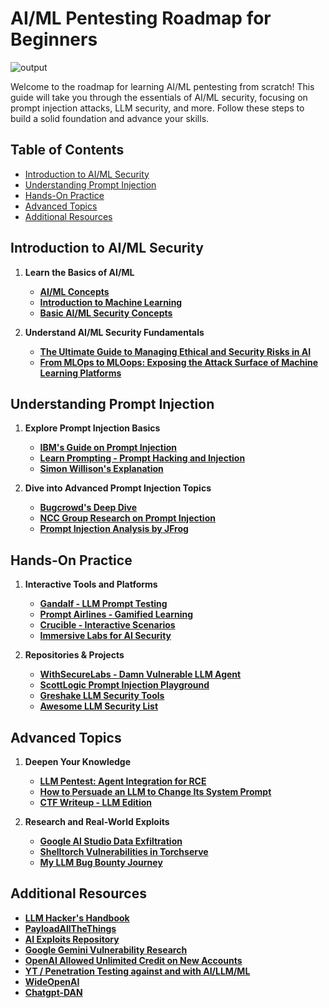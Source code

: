 # AI/ML Pentesting Roadmap for Beginners

![output](https://github.com/user-attachments/assets/ca866203-8e57-4063-9d63-4ac919ed7b07)

Welcome to the roadmap for learning AI/ML pentesting from scratch! This guide will take you through the essentials of AI/ML security, focusing on prompt injection attacks, LLM security, and more. Follow these steps to build a solid foundation and advance your skills.

## Table of Contents
- [Introduction to AI/ML Security](#introduction-to-aiml-security)
- [Understanding Prompt Injection](#understanding-prompt-injection)
- [Hands-On Practice](#hands-on-practice)
- [Advanced Topics](#advanced-topics)
- [Additional Resources](#additional-resources)

## Introduction to AI/ML Security

1. **Learn the Basics of AI/ML**
   - **[AI/ML Concepts](https://www.coursera.org/learn/machine-learning)**
   - **[Introduction to Machine Learning](https://www.edx.org/course/introduction-to-machine-learning)**
   - **[Basic AI/ML Security Concepts](https://www.cybrary.it/course/machine-learning-security/)**
   
2. **Understand AI/ML Security Fundamentals**
   - **[The Ultimate Guide to Managing Ethical and Security Risks in AI](https://www.hackerone.com/resources/e-book/the-ultimate-guide-to-managing-ethical-and-security-risks-in-ai)**
   - **[From MLOps to MLOops: Exposing the Attack Surface of Machine Learning Platforms](https://jfrog.com/blog/from-mlops-to-mloops-exposing-the-attack-surface-of-machine-learning-platforms/)**

## Understanding Prompt Injection

1. **Explore Prompt Injection Basics**
   - **[IBM's Guide on Prompt Injection](https://www.ibm.com/topics/prompt-injection)**
   - **[Learn Prompting - Prompt Hacking and Injection](https://learnprompting.org/docs/prompt_hacking/injection)**
   - **[Simon Willison's Explanation](https://simonwillison.net/2023/May/2/prompt-injection-explained/)**

2. **Dive into Advanced Prompt Injection Topics**
   - **[Bugcrowd's Deep Dive](https://www.bugcrowd.com/blog/ai-vulnerability-deep-dive-prompt-injection/)**
   - **[NCC Group Research on Prompt Injection](https://research.nccgroup.com/2022/12/05/exploring-prompt-injection-attacks/)**
   - **[Prompt Injection Analysis by JFrog](https://jfrog.com/blog/prompt-injection-attack-code-execution-in-vanna-ai-cve-2024-5565/)**

## Hands-On Practice

1. **Interactive Tools and Platforms**
   - **[Gandalf - LLM Prompt Testing](https://gandalf.lakera.ai/)**
   - **[Prompt Airlines - Gamified Learning](https://promptairlines.com/)**
   - **[Crucible - Interactive Scenarios](https://crucible.dreadnode.io/)**
   - **[Immersive Labs for AI Security](https://prompting.ai.immersivelabs.com/)**

2. **Repositories & Projects**
   - **[WithSecureLabs - Damn Vulnerable LLM Agent](https://github.com/WithSecureLabs/damn-vulnerable-llm-agent)**
   - **[ScottLogic Prompt Injection Playground](https://github.com/ScottLogic/prompt-injection)**
   - **[Greshake LLM Security Tools](https://github.com/greshake/llm-security)**
   - **[Awesome LLM Security List](https://github.com/corca-ai/awesome-llm-security)**

## Advanced Topics

1. **Deepen Your Knowledge**
   - **[LLM Pentest: Agent Integration for RCE](https://www.blazeinfosec.com/post/llm-pentest-agent-hacking/)**
   - **[How to Persuade an LLM to Change Its System Prompt](https://medium.com/@KonradDaWo/how-to-persuade-a-llm-to-change-its-system-prompt-to-aid-in-ctf-challenges-e74c1d570ed3)**
   - **[CTF Writeup - LLM Edition](https://medium.com/@embossdotar/ctf-writeup-hackpack-ctf-2024-llm-edition-yellowdog-1-db02a36e1051)**

2. **Research and Real-World Exploits**
   - **[Google AI Studio Data Exfiltration](https://embracethered.com/blog/posts/2024/google-ai-studio-data-exfiltration-now-fixed/)**
   - **[Shelltorch Vulnerabilities in Torchserve](https://www.oligo.security/blog/shelltorch-explained-multiple-vulnerabilities-in-pytorch-model-server)**
   - **[My LLM Bug Bounty Journey](https://medium.com/@zpbrent/my-llm-bug-bounty-journey-on-hugging-face-hub-via-protect-ai-9f3a1bc72c2e)**

## Additional Resources

- **[LLM Hacker's Handbook](https://github.com/forcesunseen/llm-hackers-handbook?tab=readme-ov-file)**
- **[PayloadAllTheThings](https://swisskyrepo.github.io/PayloadsAllTheThings/Prompt%20Injection/)**
- **[AI Exploits Repository](https://github.com/protectai/ai-exploits?tab=readme-ov-file)**
- **[Google Gemini Vulnerability Research](https://hiddenlayer.com/research/new-google-gemini-content-manipulation-vulns-found/#Overview)**
- **[OpenAI Allowed Unlimited Credit on New Accounts](https://checkmarx.com/blog/openai-allowed-unlimited-credit-on-new-accounts/)**
- **[YT / Penetration Testing against and with AI/LLM/ML](https://www.youtube.com/playlist?list=PL1Aj7oPl6slsd3Er7PfeOIEFYPDQvMRUf)**
- **[WideOpenAI](https://github.com/WibblyOWobbly/WideOpenAI)**
- **[Chatgpt-DAN](https://github.com/alexisvalentino/Chatgpt-DAN)**


<!--

# AI/ML Security and Prompt Injection Resources

![output](https://github.com/user-attachments/assets/ca866203-8e57-4063-9d63-4ac919ed7b07)

This repository contains a curated list of free resources focused on AI/ML security, particularly on prompt injection attacks and large language model (LLM) security. These resources include articles, guides, tools, and training materials to help you understand and secure AI systems.

## Table of Contents
- [Articles & Guides](#articles--guides)
- [Interactive Tools](#interactive-tools)
- [Repositories & Projects](#repositories--projects)
- [Training & Playgrounds](#training--playgrounds)

## Articles & Guides

- **[Portswigger Web Security Academy](https://portswigger.net/web-security/llm-attacks)**  
  Comprehensive guide on LLM attacks and defenses.

- **[IBM](https://www.ibm.com/topics/prompt-injection)**  
  Insights on prompt injection attacks and mitigation strategies.

- **[Learn Prompting](https://learnprompting.org/docs/prompt_hacking/injection)**  
  A detailed resource on prompt hacking and its security implications.

- **[OWASP](https://genai.owasp.org/)**  
  OWASP's resources for AI security, including prompt injection topics.

- **[AI Village](https://aivillage.org/large%20language%20models/threat-modeling-llm/)**  
  A collection of resources and threat models for LLM security.

- **[Promptingguide](https://www.promptingguide.ai/risks/adversarial)**  
  Information on adversarial attacks in LLMs.

- **[Bugcrowd Blog](https://www.bugcrowd.com/blog/ai-vulnerability-deep-dive-prompt-injection/)**  
  In-depth exploration of AI vulnerabilities, focusing on prompt injection.

- **[Simon Willison](https://simonwillison.net/2023/May/2/prompt-injection-explained/)**  
  A blog post explaining prompt injection attacks in detail.

- **[NCC Group](https://research.nccgroup.com/2022/12/05/exploring-prompt-injection-attacks/)**  
  Research on prompt injection attacks by NCC Group.

- **[The Ultimate Guide to Managing Ethical and Security Risks in AI](https://www.hackerone.com/resources/e-book/the-ultimate-guide-to-managing-ethical-and-security-risks-in-ai)**  
  A guide to managing the ethical and security risks in AI by HackerOne.

## Interactive Tools

- **[Gandalf](https://gandalf.lakera.ai/)**  
  Test the robustness of your LLM prompts against common attacks.

- **[Prompt Airlines](https://promptairlines.com/)**  
  A gamified experience to learn about prompt injections.

- **[Crucible](https://crucible.dreadnode.io/)**  
  Interactive scenarios for testing AI security.

- **[Immersive Labs](https://prompting.ai.immersivelabs.com/)**  
  Training platform for AI security and prompt injection.

## Repositories & Projects

- **[WithSecureLabs - Damn Vulnerable LLM Agent](https://github.com/WithSecureLabs/damn-vulnerable-llm-agent)**  
  A repository of intentionally vulnerable LLM agents for testing.

- **[ScottLogic Prompt Injection](https://github.com/ScottLogic/prompt-injection)**  
  Resources and playground for understanding prompt injection attacks.

- **[Greshake LLM Security](https://github.com/greshake/llm-security)**  
  A collection of LLM security tools and resources.

- **[Awesome LLM Security](https://github.com/corca-ai/awesome-llm-security)**  
  An awesome list of resources related to LLM security.

- **[Hannibal046 - Awesome LLM](https://github.com/Hannibal046/Awesome-LLM)**  
  Curated resources for everything related to LLMs, including security.

- **[Ottosulin - Awesome AI Security](https://github.com/ottosulin/awesome-ai-security)**  
  A collection of AI security resources, including prompt injection.

## Training & Playgrounds

- **[Offensive ML Playbook](https://wiki.offsecml.com/Welcome+to+the+Offensive+ML+Playbook)**  
  A playbook for offensive machine learning, including testing LLMs.

- **[Prompt Injection Games by Secdim](https://play.secdim.com/game/ai)**  
  Games designed to teach prompt injection in a fun and interactive way.

- **[Large Language Model (LLM) Pentesting](https://systemweakness.com/large-language-model-llm-pen-testing-part-i-2ef96acb6763)**  
  A guide on pentesting large language models.

- **[ATLAS Matrix](https://atlas.mitre.org/matrices/ATLAS/)**  
  MITRE's ATLAS matrix for adversarial tactics and techniques in AI.

- **[SpyLogic Prompt Injection Attack Playground](https://github.com/ScottLogic/prompt-injection)**  
  A playground to experiment with prompt injection attacks.

## E-Books & PDFs

- **[Bugcrowd Ultimate Guide AI Security](https://www.bugcrowd.com/wp-content/uploads/2024/04/Ultimate-Guide-AI-Security.pdf)**  
  Comprehensive guide to AI security, including prompt injection.

- **[Lakera - Real World LLM Exploits](https://lakera-marketing-public.s3.eu-west-1.amazonaws.com/Lakera%2BAI%2B-%2BReal%2BWorld%2BLLM%2BExploits%2B(Jan%2B2024)-min.pdf)**  
  A document highlighting real-world LLM exploits.

- **[Snyk OWASP Top 10 LLM](https://go.snyk.io/rs/677-THP-415/images/owasp-top-10-llm.pdf)**  
  Snyk's OWASP Top 10 for LLM applications.

- **[LLM Hacker's Handbook](https://github.com/forcesunseen/llm-hackers-handbook?tab=readme-ov-file)**


## Resources

- **[LLM PENTEST: LEVERAGING AGENT INTEGRATION FOR RCE](https://www.blazeinfosec.com/post/llm-pentest-agent-hacking/)**

- **[How to persuade a LLM to change it’s system prompt to aid in CTF challenges](https://medium.com/@KonradDaWo/how-to-persuade-a-llm-to-change-its-system-prompt-to-aid-in-ctf-challenges-e74c1d570ed3)**

- **[CTF Writeup — HackPack CTF 2024 — LLM edition — YellowDog-1](https://medium.com/@embossdotar/ctf-writeup-hackpack-ctf-2024-llm-edition-yellowdog-1-db02a36e1051)**

- **[AI Exploits](https://github.com/protectai/ai-exploits?tab=readme-ov-file)**

- **[From MLOps to MLOops: Exposing the Attack Surface of Machine Learning Platforms](https://jfrog.com/blog/from-mlops-to-mloops-exposing-the-attack-surface-of-machine-learning-platforms/)**

- **[Google AI Studio: LLM-Powered Data Exfiltration Hits Again! Quickly Fixed.](https://embracethered.com/blog/posts/2024/google-ai-studio-data-exfiltration-now-fixed/)**
  
- **[CSWSH Meets LLM Chatbots](https://medium.com/@r3vsh/cswsh-meets-llm-chatbots-3ab09af5ab6f)**

- **[Jailbreak of Meta AI (Llama -3.1) revealing configuration details](https://medium.com/@kiranmaraju/jailbreak-of-meta-ai-llama-3-1-revealing-configuration-details-9f0759f5006a)**

- **[Zeroday on Github Copilot](https://gccybermonks.com/posts/github/)**

- **[Sorry, ChatGPT Is Under Maintenance: Persistent Denial of Service through Prompt Injection and Memory Attacks](https://embracethered.com/blog/posts/2024/chatgpt-persistent-denial-of-service/)**

- **[Shelltorch Explained: Multiple Vulnerabilities in Pytorch Model Server (Torchserve) (CVSS 9.9, CVSS 9.8) Walkthrough](https://www.oligo.security/blog/shelltorch-explained-multiple-vulnerabilities-in-pytorch-model-server)**

- **[When Prompts Go Rogue: Analyzing a Prompt Injection Code Execution in Vanna.AI](https://jfrog.com/blog/prompt-injection-attack-code-execution-in-vanna-ai-cve-2024-5565/)**

- **[GitHub Copilot Chat: From Prompt Injection to Data Exfiltration](https://embracethered.com/blog/posts/2024/github-copilot-chat-prompt-injection-data-exfiltration/)**

- **[Dumping a Database with an AI Chatbot](https://www.synack.com/blog/dumping-a-database-with-an-ai-chatbot/)**

- **[My LLM Bug Bounty Journey on Hugging Face Hub via Protect AI](https://medium.com/@zpbrent/my-llm-bug-bounty-journey-on-hugging-face-hub-via-protect-ai-9f3a1bc72c2e)**

- **[LLM Pentest: Leveraging Agent Integration For RCE](https://www.blazeinfosec.com/post/llm-pentest-agent-hacking/)**

- **[Google AI Studio Data Exfiltration via Prompt Injection - Possible Regression and Fix](https://embracethered.com/blog/posts/2024/google-aistudio-mass-data-exfil/)**

- **[From ChatBot To SpyBot: ChatGPT Post Exploitation](https://www.imperva.com/blog/from-chatbot-to-spybot-chatgpt-post-exploitation/)**

- **[Security Flaws within ChatGPT Ecosystem Allowed Access to Accounts On Third-Party Websites and Sensitive Data](https://salt.security/blog/security-flaws-within-chatgpt-extensions-allowed-access-to-accounts-on-third-party-websites-and-sensitive-data)**

- **[New Google Gemini Vulnerability Enabling Profound Misuse](https://hiddenlayer.com/research/new-google-gemini-content-manipulation-vulns-found/#Overview)**

- **[We Hacked Google A.I. for $50,000](https://www.landh.tech/blog/20240304-google-hack-50000/)**

- **[XSS Marks the Spot: Digging Up Vulnerabilities in ChatGPT](https://www.imperva.com/blog/xss-marks-the-spot-digging-up-vulnerabilities-in-chatgpt/)**

- **[ChatGPT Account Takeover - Wildcard Web Cache Deception](https://nokline.github.io/bugbounty/2024/02/04/ChatGPT-ATO.html)**

- **[Bypass instructions to manipulate Google Bard AI (Conversational generative AI chatbot) to reveal its security vulnerability i.e. configuration file details exposure](https://medium.com/@kiranmaraju/bypass-instructions-to-manipulate-google-bard-ai-conversational-generative-ai-chatbot-to-reveal-ac23156d5eee)**

- **[AWS Fixes Data Exfiltration Attack Angle in Amazon Q for Business](https://embracethered.com/blog/posts/2024/aws-amazon-q-fixes-markdown-rendering-vulnerability/)**

- **[Hacking Google Bard - From Prompt Injection to Data Exfiltration](https://embracethered.com/blog/posts/2023/google-bard-data-exfiltration/)**

- **[Anonymised Penetration Test Report](https://handbook.volkis.com.au/assets/doc/Volkis%20-%20Anonymous%20Client%20-%20Penetration%20Test%20May%202023.pdf)**

- **[OpenAI Allowed “Unlimited” Credit on New Accounts](https://checkmarx.com/blog/openai-allowed-unlimited-credit-on-new-accounts/)**

- **[Shockwave Identifies Web Cache Deception and Account Takeover Vulnerability affecting OpenAI's ChatGPT](https://www.shockwave.cloud/blog/shockwave-works-with-openai-to-fix-critical-chatgpt-vulnerability)**

## Contributing

If you know of any other valuable resources that should be included, feel free to submit a pull request or open an issue.
-->


